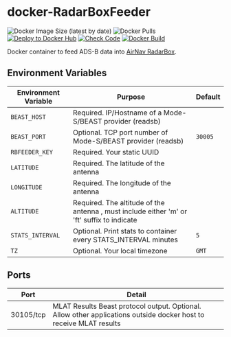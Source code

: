 # docker-RadarBoxFeeder

![Docker Image Size (latest by date)](https://img.shields.io/docker/image-size/jeremiec82/radarbox?style=plastic)
![Docker Pulls](https://img.shields.io/docker/pulls/jeremiec82/radarbox?style=plastic)
[![Deploy to Docker Hub](https://github.com/Jeremie-C/docker-radarbox/actions/workflows/deploy.yml/badge.svg)](https://github.com/Jeremie-C/docker-radarbox/actions/workflows/deploy.yml)
[![Check Code](https://github.com/Jeremie-C/docker-radarbox/actions/workflows/check_code.yml/badge.svg)](https://github.com/Jeremie-C/docker-radarbox/actions/workflows/check_code.yml)
[![Docker Build](https://github.com/Jeremie-C/docker-radarbox/actions/workflows/test_build.yml/badge.svg)](https://github.com/Jeremie-C/docker-radarbox/actions/workflows/test_build.yml)

Docker container to feed ADS-B data into [AirNav RadarBox](https://www.radarbox.com).

## Environment Variables

| Environment Variable | Purpose | Default |
| -------------------- | ------- | ------- |
| `BEAST_HOST` | Required. IP/Hostname of a Mode-S/BEAST provider (readsb) |  |
| `BEAST_PORT` | Optional. TCP port number of Mode-S/BEAST provider (readsb) | `30005` |
| `RBFEEDER_KEY` | Required. Your static UUID |  |
| `LATITUDE`   | Required. The latitude of the antenna |  |
| `LONGITUDE`  | Required. The longitude of the antenna |  |
| `ALTITUDE`   | Required. The altitude of the antenna , must include either 'm' or 'ft' suffix to indicate |  |
| `STATS_INTERVAL` | Optional. Print stats to container every STATS_INTERVAL minutes | `5` |
| `TZ`         | Optional. Your local timezone | `GMT` |

## Ports

| Port | Detail |
| ---- | ------ |
| 30105/tcp | MLAT Results Beast protocol output. Optional. Allow other applications outside docker host to receive MLAT results |
